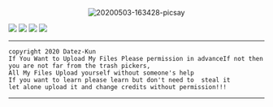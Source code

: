<p align="center"><img src="https://i.ibb.co/ts8PhYK/20200503-163428-picsay.jpg" alt="20200503-163428-picsay"></p>

![](https://img.shields.io/badge/PHP-7.4.2-blue) ![](https://img.shields.io/badge/python-3.8.0-green) ![](https://img.shields.io/badge/python-2.7.17-orange) ![](https://img.shields.io/badge/bash-shell-brightgreen)

----------
```
copyright 2020 Datez-Kun
If You Want to Upload My Files Please permission in advanceIf not then you are not far from the trash pickers,
All My Files Upload yourself without someone's help
If you want to learn please learn but don't need to  steal it
let alone upload it and change credits without permission!!!
```
----------
